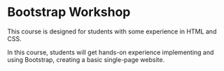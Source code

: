 # Bootstrap Workshop

This course is designed for students with some experience in HTML and CSS.

In this course, students will get hands-on experience implementing and using Bootstrap, creating a basic single-page website.

